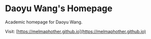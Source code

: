 # Daoyu Wang's Homepage

Academic homepage for Daoyu Wang.

Visit: [https://melmaphother.github.io](https://melmaphother.github.io)
